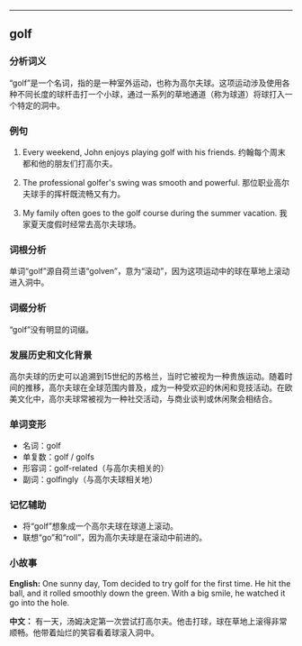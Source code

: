 
---------------
## golf
### 分析词义
“golf”是一个名词，指的是一种室外运动，也称为高尔夫球。这项运动涉及使用各种不同长度的球杆击打一个小球，通过一系列的草地通道（称为球道）将球打入一个特定的洞中。

### 例句
1. Every weekend, John enjoys playing golf with his friends.
   约翰每个周末都和他的朋友们打高尔夫。

2. The professional golfer's swing was smooth and powerful.
   那位职业高尔夫球手的挥杆既流畅又有力。

3. My family often goes to the golf course during the summer vacation.
   我家夏天度假时经常去高尔夫球场。

### 词根分析
单词“golf”源自荷兰语“golven”，意为“滚动”，因为这项运动中的球在草地上滚动进入洞中。

### 词缀分析
“golf”没有明显的词缀。

### 发展历史和文化背景
高尔夫球的历史可以追溯到15世纪的苏格兰，当时它被视为一种贵族运动。随着时间的推移，高尔夫球在全球范围内普及，成为一种受欢迎的休闲和竞技活动。在欧美文化中，高尔夫球常被视为一种社交活动，与商业谈判或休闲聚会相结合。

### 单词变形
- 名词：golf
- 单复数：golf / golfs
- 形容词：golf-related（与高尔夫相关的）
- 副词：golfingly（与高尔夫球相关地）

### 记忆辅助
- 将“golf”想象成一个高尔夫球在球道上滚动。
- 联想“go”和“roll”，因为高尔夫球是在滚动中前进的。

### 小故事
**English:**
One sunny day, Tom decided to try golf for the first time. He hit the ball, and it rolled smoothly down the green. With a big smile, he watched it go into the hole.

**中文：**
有一天，汤姆决定第一次尝试打高尔夫。他击打球，球在草地上滚得非常顺畅。他带着灿烂的笑容看着球滚入洞中。

